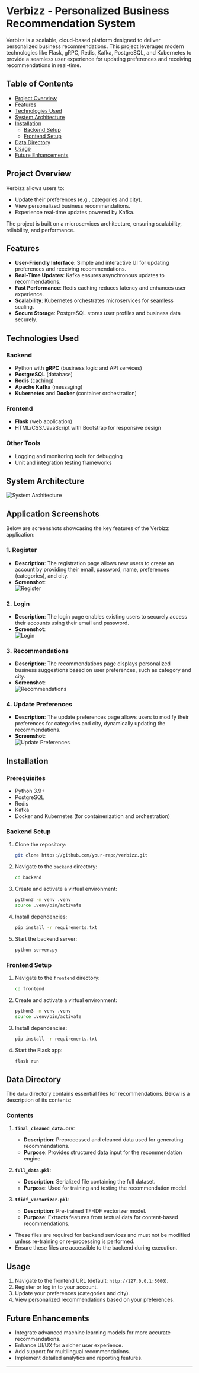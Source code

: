 # Verbizz - Personalized Business Recommendation System

Verbizz is a scalable, cloud-based platform designed to deliver personalized business recommendations. This project leverages modern technologies like Flask, gRPC, Redis, Kafka, PostgreSQL, and Kubernetes to provide a seamless user experience for updating preferences and receiving recommendations in real-time.

## Table of Contents
- [Project Overview](#project-overview)
- [Features](#features)
- [Technologies Used](#technologies-used)
- [System Architecture](#system-architecture)
- [Installation](#installation)
  - [Backend Setup](#backend-setup)
  - [Frontend Setup](#frontend-setup)
- [Data Directory](#data-directory)
- [Usage](#usage)
- [Future Enhancements](#future-enhancements)

## Project Overview
Verbizz allows users to:
- Update their preferences (e.g., categories and city).
- View personalized business recommendations.
- Experience real-time updates powered by Kafka.

The project is built on a microservices architecture, ensuring scalability, reliability, and performance.

## Features
- **User-Friendly Interface**: Simple and interactive UI for updating preferences and receiving recommendations.
- **Real-Time Updates**: Kafka ensures asynchronous updates to recommendations.
- **Fast Performance**: Redis caching reduces latency and enhances user experience.
- **Scalability**: Kubernetes orchestrates microservices for seamless scaling.
- **Secure Storage**: PostgreSQL stores user profiles and business data securely.

## Technologies Used
### Backend
- Python with **gRPC** (business logic and API services)
- **PostgreSQL** (database)
- **Redis** (caching)
- **Apache Kafka** (messaging)
- **Kubernetes** and **Docker** (container orchestration)

### Frontend
- **Flask** (web application)
- HTML/CSS/JavaScript with Bootstrap for responsive design

### Other Tools
- Logging and monitoring tools for debugging
- Unit and integration testing frameworks

## System Architecture
![System Architecture](Images/sys_arch.jpeg)

## Application Screenshots

Below are screenshots showcasing the key features of the Verbizz application:

### 1. **Register**
   - **Description**: The registration page allows new users to create an account by providing their email, password, name, preferences (categories), and city.
   - **Screenshot**:  
     ![Register](Images/register.png)

### 2. **Login**
   - **Description**: The login page enables existing users to securely access their accounts using their email and password.
   - **Screenshot**:  
     ![Login](Images/login.png)

### 3. **Recommendations**
   - **Description**: The recommendations page displays personalized business suggestions based on user preferences, such as category and city.
   - **Screenshot**:  
     ![Recommendations](Images/recommend.png)

### 4. **Update Preferences**
   - **Description**: The update preferences page allows users to modify their preferences for categories and city, dynamically updating the recommendations.
   - **Screenshot**:  
     ![Update Preferences](Images/update_pref.png)
## Installation

### Prerequisites
- Python 3.9+
- PostgreSQL
- Redis
- Kafka
- Docker and Kubernetes (for containerization and orchestration)

### Backend Setup
1. Clone the repository:
   ```bash
   git clone https://github.com/your-repo/verbizz.git
   
2. Navigate to the `backend` directory:
    ```bash
    cd backend
    ```
3. Create and activate a virtual environment:
    ```bash
    python3 -m venv .venv
    source .venv/bin/activate
    ```
4. Install dependencies:
    ```bash
    pip install -r requirements.txt
    ```
5. Start the backend server:
    ```bash
    python server.py
    ```

### Frontend Setup
1. Navigate to the `frontend` directory:
    ```bash
    cd frontend
    ```
2. Create and activate a virtual environment:
    ```bash
    python3 -m venv .venv
    source .venv/bin/activate
    ```
3. Install dependencies:
    ```bash
    pip install -r requirements.txt
    ```
4. Start the Flask app:
    ```bash
    flask run
    ```
## Data Directory

The `data` directory contains essential files for recommendations. Below is a description of its contents:

### Contents
1. **`final_cleaned_data.csv`**:
   - **Description**: Preprocessed and cleaned data used for generating recommendations.
   - **Purpose**: Provides structured data input for the recommendation engine.

2. **`full_data.pkl`**:
   - **Description**: Serialized file containing the full dataset.
   - **Purpose**: Used for training and testing the recommendation model.

3. **`tfidf_vectorizer.pkl`**:
   - **Description**: Pre-trained TF-IDF vectorizer model.
   - **Purpose**: Extracts features from textual data for content-based recommendations.
  
- These files are required for backend services and must not be modified unless re-training or re-processing is performed.
- Ensure these files are accessible to the backend during execution.

## Usage
1. Navigate to the frontend URL (default: `http://127.0.0.1:5000`).
2. Register or log in to your account.
3. Update your preferences (categories and city).
4. View personalized recommendations based on your preferences.

## Future Enhancements
- Integrate advanced machine learning models for more accurate recommendations.
- Enhance UI/UX for a richer user experience.
- Add support for multilingual recommendations.
- Implement detailed analytics and reporting features. 
---
